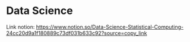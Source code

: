 # Data Science
Link notion: https://www.notion.so/Data-Science-Statistical-Computing-24cc20d9a1f180889c73df031b633c92?source=copy_link
